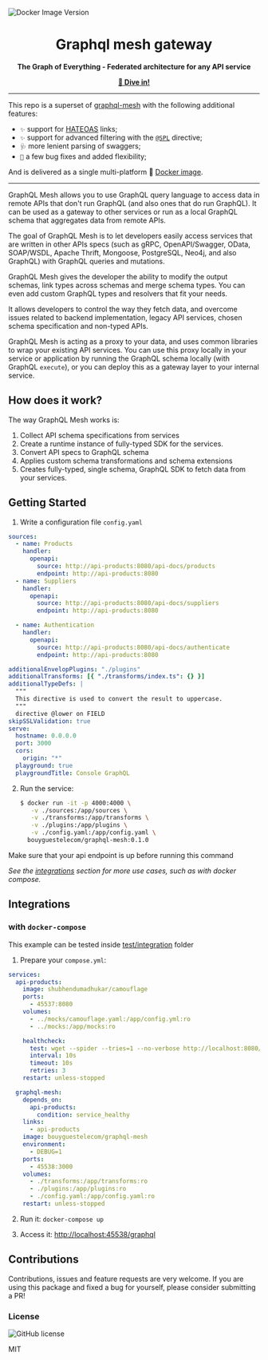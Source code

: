 ![Docker Image Version](https://img.shields.io/docker/v/bouyguestelecom/graphql-mesh?style=for-the-badge)

<div align='center'>

# Graphql mesh gateway

**The Graph of Everything - Federated architecture for any API service**

**[🤿 Dive in!](#getting-started)**

</div>

---

This repo is a superset of [graphql-mesh](https://github.com/ardatan/graphql-mesh) with the following additional features:

- `✨` support for [HATEOAS](https://en.wikipedia.org/wiki/HATEOAS) links;
- `✨` support for advanced filtering with the [`@SPL`](./packages/directive-spl/README.md) directive;
- `🩺` more lenient parsing of swaggers;
- `🐛` a few bug fixes and added flexibility;

And is delivered as a single multi-platform 🐳 [Docker image](https://hub.docker.com/r/bouyguestelecom/graphql-mesh).

---

GraphQL Mesh allows you to use GraphQL query language to access data in remote APIs that don't run GraphQL (and also ones that do run GraphQL). It can be used as a gateway to other services or run as a local GraphQL schema that aggregates data from remote APIs.

The goal of GraphQL Mesh is to let developers easily access services that are written in other APIs specs (such as gRPC, OpenAPI/Swagger, OData, SOAP/WSDL, Apache Thrift, Mongoose, PostgreSQL, Neo4j, and also GraphQL) with GraphQL queries and mutations.

GraphQL Mesh gives the developer the ability to modify the output schemas, link types across schemas and merge schema types. You can even add custom GraphQL types and resolvers that fit your needs.

It allows developers to control the way they fetch data, and overcome issues related to backend implementation, legacy API services, chosen schema specification and non-typed APIs.

GraphQL Mesh is acting as a proxy to your data, and uses common libraries to wrap your existing API services. You can use this proxy locally in your service or application by running the GraphQL schema locally (with GraphQL `execute`), or you can deploy this as a gateway layer to your internal service.

## How does it work?

The way GraphQL Mesh works is:

1. Collect API schema specifications from services
2. Create a runtime instance of fully-typed SDK for the services.
3. Convert API specs to GraphQL schema
4. Applies custom schema transformations and schema extensions
5. Creates fully-typed, single schema, GraphQL SDK to fetch data from your services.

## Getting Started

1. Write a configuration file `config.yaml`

```yaml
sources:
  - name: Products
    handler:
      openapi:
        source: http://api-products:8080/api-docs/products
        endpoint: http://api-products:8080
  - name: Suppliers
    handler:
      openapi:
        source: http://api-products:8080/api-docs/suppliers
        endpoint: http://api-products:8080

  - name: Authentication
    handler:
      openapi:
        source: http://api-products:8080/api-docs/authenticate
        endpoint: http://api-products:8080

additionalEnvelopPlugins: "./plugins"
additionalTransforms: [{ "./transforms/index.ts": {} }]
additionalTypeDefs: |
  """
  This directive is used to convert the result to uppercase.
  """
  directive @lower on FIELD
skipSSLValidation: true
serve:
  hostname: 0.0.0.0
  port: 3000
  cors:
    origin: "*"
  playground: true
  playgroundTitle: Console GraphQL
```

2. Run the service:

   ```sh
   $ docker run -it -p 4000:4000 \
      -v ./sources:/app/sources \
      -v ./transforms:/app/transforms \
      -v ./plugins:/app/plugins \
      -v ./config.yaml:/app/config.yaml \
     bouyguestelecom/graphql-mesh:0.1.0
   ```

Make sure that your api endpoint is up before running this command

*See the [integrations](#integrations) section for more use cases, such as with docker compose.*

## Integrations

### with `docker-compose`

This example can be tested inside [test/integration](./test/integration/) folder

1. Prepare your `compose.yml`:

```yaml
services:
  api-products:
    image: shubhendumadhukar/camouflage
    ports:
      - 45537:8080
    volumes:
      - ../mocks/camouflage.yaml:/app/config.yml:ro
      - ../mocks:/app/mocks:ro

    healthcheck:
      test: wget --spider --tries=1 --no-verbose http://localhost:8080/products || exit 1
      interval: 10s
      timeout: 10s
      retries: 3
    restart: unless-stopped

  graphql-mesh:
    depends_on:
      api-products:
        condition: service_healthy
    links:
      - api-products
    image: bouyguestelecom/graphql-mesh
    environment:
      - DEBUG=1
    ports:
      - 45538:3000
    volumes:
      - ./transforms:/app/transforms:ro
      - ./plugins:/app/plugins:ro
      - ./config.yaml:/app/config.yaml:ro
    restart: unless-stopped
```

2. Run it: `docker-compose up`

3. Access it: <http://localhost:45538/graphql>

## Contributions

Contributions, issues and feature requests are very welcome. If you are using this package and fixed
a bug for yourself, please consider submitting a PR!

### License

![GitHub license](https://img.shields.io/badge/license-MIT-lightgrey.svg?maxAge=2592000)

MIT
